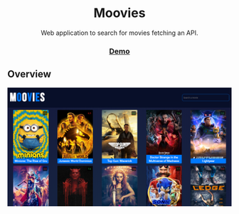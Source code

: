 <h1 align="center">Moovies</h1>
<p align="center">Web application to search for movies fetching an API.</p>
<div align="center">
  <h3><a href="https://agustingomezdev.github.io/moovies">Demo</a></h3>
</div>

## Overview
![Preview app](demo.png)
